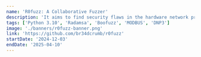 ```yaml
---
name: 'R0fuzz: A Collaborative Fuzzer'
description: 'It aims to find security flaws in the hardware network protocols like MODBUS, DNP3, OPC UA and others. '
tags: ['Python 3.10', 'Radamsa', 'Boofuzz', 'MODBUS', 'DNP3']
image: './banners/r0fuzz-banner.png'
link: 'https://github.com/br34dcrumb/r0fuzz'
startDate: '2024-12-03'
endDate: '2025-04-10'
---
```

